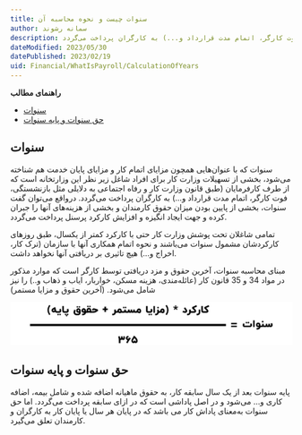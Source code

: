```yaml
---
title: سنوات چیست و نحوه محاسبه آن
author: سمانه رشوند  
description: سنوات که با عنوان‌هایی همچون مزایای اتمام کار و مزایای پایان خدمت هم شناخته می‌شود، بخشی از تسهیلات وزارت کار برای افراد شاغل زیر نظر این وزارتخانه است که از طرف کارفرمایان (طبق قانون وزارت کار و رفاه اجتماعی به دلایلی مثل بازنشستگی، فوت کارگر، اتمام مدت قرارداد و...) به کارگران پرداخت می‌گردد.
dateModified: 2023/05/30
datePublished: 2023/02/19
uid: Financial/WhatIsPayroll/CalculationOfYears
---
```

**راهنمای مطالب**
- [سنوات](#سنوات)
- [حق سنوات و پایه سنوات](#حق-سنوات-و-پایه-سنوات)

## سنوات
سنوات که با عنوان‌هایی همچون مزایای اتمام کار و مزایای پایان خدمت هم شناخته می‌شود، بخشی از تسهیلات وزارت کار برای افراد شاغل زیر نظر این وزارتخانه است که از طرف کارفرمایان (طبق قانون وزارت کار و رفاه اجتماعی به دلایلی مثل بازنشستگی، فوت کارگر، اتمام مدت قرارداد و...) به کارگران پرداخت می‌گردد. درواقع می‌توان گفت سنوات، بخشی از پایین بودن میزان حقوق کارمندان و بخشی از هزینه‌های آنها را جبران کرده و جهت ایجاد انگیزه و افزایش کارکرد پرسنل پرداخت می‌گردد.

تمامی شاغلان تحت پوشش وزارت کار حتی با کارکرد کمتر از یکسال، طبق روزهای کارکردشان مشمول سنوات می‌باشند و نحوه اتمام همکاری آنها با سازمان (ترک کار، اخراج و...) هیچ تاثیری بر دریافتی آنها نخواهد داشت.

مبنای محاسبه سنوات، آخرین حقوق و مزد دریافتی توسط کارگر است که موارد مذکور در مواد 34 و 35 قانون کار (عائله‌مندی، هزینه مسکن، خواربار، ایاب و ذهاب و..) را نیز شامل می‌شود. (آخرین حقوق و مزایا مستمر)

![سنوات](./Images/CalculationOfYears.webp)

 ## حق سنوات و پایه سنوات

 پایه سنوات بعد از یک سال سابقه کار، به حقوق ماهیانه اضافه شده و شامل بیمه، اضافه کاری و… می‌شود و در اصل پاداشی است که در ازای سابقه پرداخت می‌گردد. اما حق سنوات به‌معنای پاداش کار می باشد که در پایان هر سال یا پایان کار به کارگران و کارمندان تعلق می‌گیرد.

[سنوات]: #سنوات
[حق سنوات و پایه سنوات]: #حق-سنوات-و-پایه-سنوات